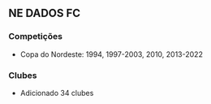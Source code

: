 ## NE DADOS FC

### Competições
* Copa do Nordeste: 1994, 1997-2003, 2010, 2013-2022

### Clubes
* Adicionado 34 clubes
